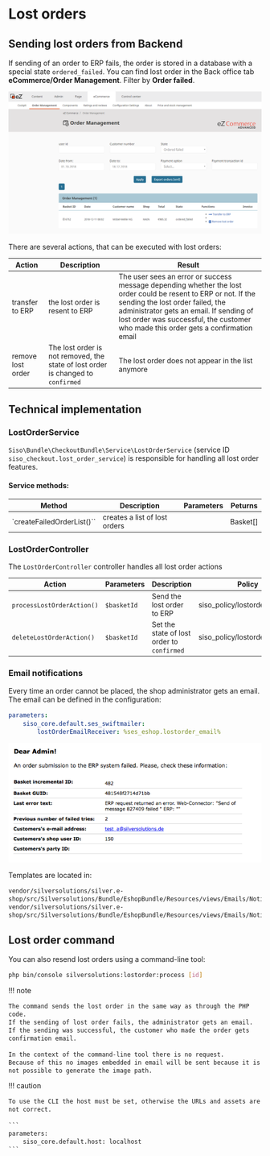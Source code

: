 # Lost orders

## Sending lost orders from Backend

If sending of an order to ERP fails, the order is stored in a database with a special state `ordered_failed`.
You can find lost order in the Back office tab **eCommerce/Order Management**.
Filter by **Order failed**.

![](../../../img/lost_orders.png)

There are several actions, that can be executed with lost orders:

|Action|Description|Result|
|--- |--- |--- |
|transfer to ERP|the lost order is resent to ERP|The user sees an error or success message depending whether the lost order could be resent to ERP or not. If the sending the lost order failed, the administrator gets an email. If sending of lost order was successful, the customer who made this order gets a confirmation email|
|remove lost order|The lost order is not removed, the state of lost order is changed to `confirmed`|The lost order does not appear in the list anymore|

## Technical implementation

### LostOrderService

`Siso\Bundle\CheckoutBundle\Service\LostOrderService` (service ID `siso_checkout.lost_order_service`) is responsible for handling all lost order features.

#### Service methods:

|Method|Description|Parameters|Peturns|
|--- |--- |--- |--- |
|`createFailedOrderList()``|creates a list of lost orders||Basket[]|

### LostOrderController

The `LostOrderController` controller handles all lost order actions

|Action|Parameters|Description|Policy|
|--- |--- |--- |--- |
|`processLostOrderAction()`|`$basketId`|Send the lost order to ERP|siso_policy/lostorder_process|
|`deleteLostOrderAction()`|`$basketId`|Set the state of lost order to `confirmed`|siso_policy/lostorder_process|

### Email notifications

Every time an order cannot be placed, the shop administrator gets an email.
The email can be defined in the configuration:

``` yaml
parameters:
    siso_core.default.ses_swiftmailer:
        lostOrderEmailReceiver: %ses_eshop.lostorder_email%
```

![Example email about a lost order](../../../img/lost_orders_2.png)

Templates are located in:

``` 
vendor/silversolutions/silver.e-shop/src/Silversolutions/Bundle/EshopBundle/Resources/views/Emails/NotificationMail_FailedOrder.html.twig
vendor/silversolutions/silver.e-shop/src/Silversolutions/Bundle/EshopBundle/Resources/views/Emails/NotificationMail_FailedOrder.txt.twig
```

## Lost order command

You can also resend lost orders using a command-line tool:

``` bash
php bin/console silversolutions:lostorder:process [id]
```

!!! note 

    The command sends the lost order in the same way as through the PHP code.
    If the sending of lost order fails, the administrator gets an email.
    If the sending was successful, the customer who made the order gets confirmation email.

    In the context of the command-line tool there is no request.
    Because of this no images embedded in email will be sent because it is not possible to generate the image path.

!!! caution

    To use the CLI the host must be set, otherwise the URLs and assets are not correct.

    ``` 
    parameters:
        siso_core.default.host: localhost
    ```
